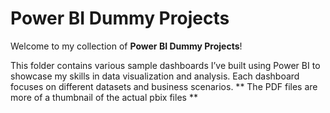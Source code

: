 # Power BI Dummy Projects

Welcome to my collection of **Power BI Dummy Projects**! 

This folder contains various sample dashboards I’ve built using Power BI to showcase my skills in data visualization and analysis. Each dashboard focuses on different datasets and business scenarios.
** The PDF files are more of a thumbnail of the actual pbix files ** 
